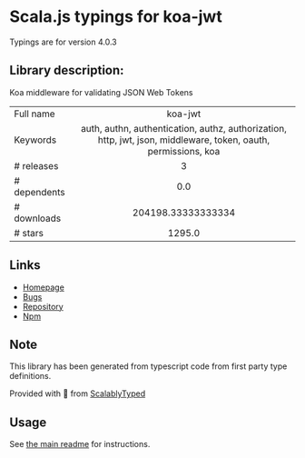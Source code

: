 
# Scala.js typings for koa-jwt

Typings are for version 4.0.3

## Library description:
Koa middleware for validating JSON Web Tokens

|                    |                 |
| ------------------ | :-------------: |
| Full name          | koa-jwt |
| Keywords           | auth, authn, authentication, authz, authorization, http, jwt, json, middleware, token, oauth, permissions, koa |
| # releases         | 3 |
| # dependents       | 0.0 |
| # downloads        | 204198.33333333334 |
| # stars            | 1295.0 |

## Links
- [Homepage](https://github.com/koajs/jwt)
- [Bugs](https://github.com/koajs/jwt/issues)
- [Repository](https://github.com/koajs/jwt)
- [Npm](https://www.npmjs.com/package/koa-jwt)
    


## Note
This library has been generated from typescript code from first party type definitions.

Provided with :purple_heart: from [ScalablyTyped](https://github.com/oyvindberg/ScalablyTyped)

## Usage
See [the main readme](../../readme.md) for instructions.


